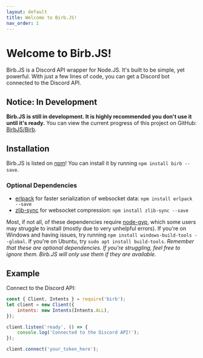 ```yaml
---
layout: default
title: Welcome to Birb.JS!
nav_order: 1
---
```


# Welcome to Birb.JS!
Birb.JS is a Discord API wrapper for Node.JS. It's built to be simple, yet powerful. With just a few lines of code, you can get a Discord bot connected to the Discord API.

## Notice: In Development
**Birb.JS is still in development. It is highly recommended you don't use it until it's ready.** You can view the current progress of this project on GitHub: [BirbJS/Birb](https://github.com/BirbJS/Birb).

## Installation
Birb.JS is listed on [npm](https://www.npmjs.com/package/birb)! You can install it by running `npm install birb --save`.

### Optional Dependencies
- [erlpack](https://npmjs.com/package/erlpack) for faster serialization of websocket data: `npm install erlpack --save`
- [zlib-sync](https://npmjs.com/package/zlib-sync) for websocket compression: `npm install zlib-sync --save`

Most, if not all, of these dependencies require [node-gyp](https://github.com/nodejs/node-gyp), which some users may struggle to install (mostly due to very unhelpful errors). If you're on Windows and having issues, try running `npm install windows-build-tools --global`. If you're on Ubuntu, try `sudo apt install build-tools`. *Remember that these are optional dependencies. If you're struggling, feel free to ignore them. Birb.JS will only use them if they are available.*

## Example
Connect to the Discord API:
```js
const { Client, Intents } = require('birb');
let client = new Client({
    intents: new Intents(Intents.ALL),
});

client.listen('ready', () => {
    console.log('Connected to the Discord API!');
});

client.connect('your_token_here');
```
